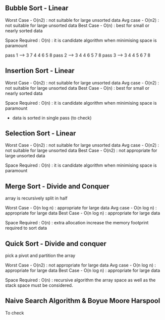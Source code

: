 Bubble Sort - Linear
-----------
Worst Case  - O(n2) : not suitable for large unsorted data
Avg case - O(n2) : not suitable for large unsorted data
Best Case - O(n) : best for small or nearly sorted data

Space Required : O(n) : it is candidate algorithm when minimising space is paramount

pass 1 --> 3 7 4 4 6 5 8
pass 2 -->  3 4 4 6 5 7 8 
pass 3 --> 3 4 4 5 6 7 8

Insertion Sort - Linear
--------------
Worst Case  - O(n2) : not suitable for large unsorted data
Avg case - O(n2) : not suitable for large unsorted data
Best Case - O(n) : best for small or nearly sorted data

Space Required : O(n) : it is candidate algorithm when minimising space is paramount

* data is sorted in single pass  (to check)

Selection Sort - Linear 
--------------
Worst Case  - O(n2) : not suitable for large unsorted data
Avg case - O(n2) : not suitable for large unsorted data
Best Case - O(n2) : not appropriate for large unsorted data 

Space Required : O(n) : it is candidate algorithm when minimising space is paramount


Merge Sort - Divide and Conquer
-----------
array is recursively split in half

Worst Case  - O(n log n) : appropriate for large data
Avg case - O(n log n) : appropriate for large data
Best Case - O(n log n) : appropriate for large data 

Space Required : O(n) : extra allocation increase the memory footprint required to sort data

Quick Sort - Divide and conquer
-----------
pick a pivot and partition the array

Worst Case  - O(n2) : not appropriate for large data
Avg case - O(n log n) : appropriate for large data
Best Case - O(n log n) : appropriate for large data 

Space Required : O(n) : recursive algorithm the array space as well as the stack space must be considered.


Naive Search Algorithm & Boyue Moore Harspool 
---------------------------------------------
To check








